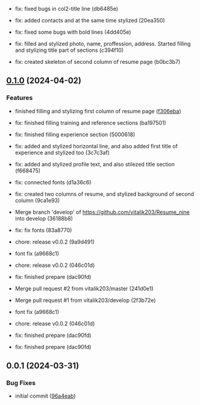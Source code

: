 

* fix: fixed bugs in col2-title line (db6485e)

* fix: added contacts and at the same time stylized (20ea350)

* fix: fixed some bugs with bold lines (4dd405e)

* fix: filled and stylized photo, name, proffession, address. Started filling and stylizing title part of sections (c394f10)

* fix: created skeleton of second column of resume page (b0bc3b7)

## [0.1.0](https://github.com/nick-devs/001-add-a-changelog-to-any-project/compare/0.0.7...0.1.0) (2024-04-02)


### Features

* finished filling and stylizing first column of resume page ([f306eba](https://github.com/nick-devs/001-add-a-changelog-to-any-project/commit/f306ebab616d0900d773eaee6d1ba6b14b17d8f0))

* fix: finished filling training and reference sections (ba197501)

* fix: finished filling experience section (5000618)

* fix: added and stylized horizontal line, and also added first title of experience and stylized too (3c7c3af)

* fix: added and stylized profile text, and also stilezed title section (f668475)
* fix: connected fonts (d1a36c6)

* fix: created two columns of resume, and stylized background of second column (9ca1e93)

* Merge branch 'develop' of https://github.com/vitalik203/Resume_nine into develop (36188b8)
* fix: fix fonts (83a8770)
* chore: release v0.0.2 (9a9d491)
* font fix (a9668c1)
* chore: release v0.0.2 (046c01d)
* fix: finished prepare (dac90fd)
* Merge pull request #2 from vitalik203/master (241d0e1)
* Merge pull request #1 from vitalik203/develop (2f3b72e)

* font fix (a9668c1)
* chore: release v0.0.2 (046c01d)
* fix: finished prepare (dac90fd)

* fix: finished prepare (dac90fd)

## 0.0.1 (2024-03-31)


### Bug Fixes

* initial commit ([96a4eab](https://github.com/nick-devs/001-add-a-changelog-to-any-project/commit/96a4eab5a88e7950319ad7d1f2d9e9f199de49c2))
